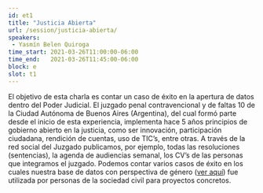```yaml
---
id: et1
title: "Justicia Abierta"
url: /session/justicia-abierta/
speakers:
 - Yasmín Belen Quiroga
time_start: 2021-03-26T11:00:00-06:00
time_end:   2021-03-26T11:45:00-06:00
block: e
slot: t1
---
```


El objetivo de esta charla es contar un caso de éxito en la apertura de datos dentro del Poder Judicial.
El juzgado penal contravencional y de faltas 10 de la Ciudad Autónoma de Buenos Aires (Argentina), del cual formó parte desde el inicio de esta experiencia, implementa hace 5 años principios de gobierno abierto en la justicia, como ser innovación, participación ciudadana, rendición de cuentas, uso de TIC’s, entre otras.
A través de la red social del Juzgado publicamos, por ejemplo, todas las resoluciones (sentencias), la agenda de audiencias semanal, los CV’s de las personas que integramos el juzgado.
Podemos contar varios casos de éxito en los cuales nuestra base de datos con perspectiva de género (<a href="https://docs.google.com/spreadsheets/d/1uAi-Yfq-rJl_cqQaVe9Fv1rLlBJcmEtDpUB0NTOrLAs/edit">ver aquí</a>) fue utilizada por personas de la sociedad civil para proyectos concretos.